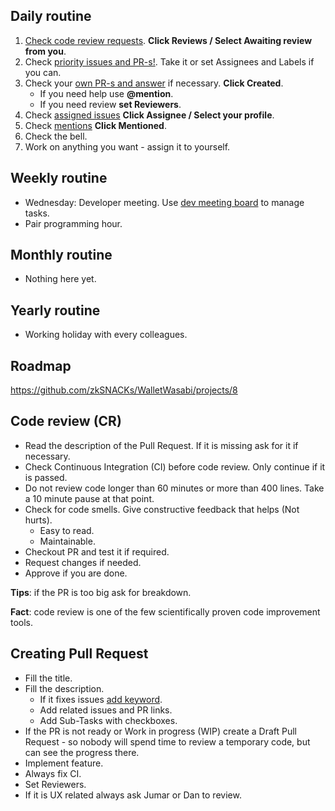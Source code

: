 
## Daily routine

1. [Check code review requests](https://github.com/zkSNACKs/WalletWasabi/pulls). __Click Reviews / Select Awaiting review from you__.
2. Check [priority issues and PR-s!](https://github.com/zkSNACKs/WalletWasabi/labels/priority). Take it or set Assignees and Labels if you can.
3. Check your [own PR-s and answer](https://github.com/pulls?utf8=%E2%9C%93&q=is%3Aopen+is%3Apr+repo%3AzkSNACKs%2FWalletWasabi+) if necessary. __Click Created__.
   - If you need help use __@mention__.
   - If you need review __set Reviewers__.
4. Check [assigned issues](https://github.com/zkSNACKs/WalletWasabi/issues) __Click Assignee / Select your profile__.
5. Check [mentions](https://github.com/pulls?utf8=%E2%9C%93&q=is%3Aopen+repo%3AzkSNACKs%2FWalletWasabi+) __Click Mentioned__.
6. Check the bell.
7. Work on anything you want - assign it to yourself.

## Weekly routine

- Wednesday: Developer meeting. Use [dev meeting board](https://github.com/orgs/zkSNACKs/projects/1) to manage tasks.
- Pair programming hour.

## Monthly routine

- Nothing here yet.

## Yearly routine

- Working holiday with every colleagues.

## Roadmap

https://github.com/zkSNACKs/WalletWasabi/projects/8

## Code review (CR)

- Read the description of the Pull Request. If it is missing ask for it if necessary.
- Check Continuous Integration (CI) before code review. Only continue if it is passed.
- Do not review code longer than 60 minutes or more than 400 lines. Take a 10 minute pause at that point.
- Check for code smells. Give constructive feedback that helps (Not hurts).
  - Easy to read.
  - Maintainable.
- Checkout PR and test it if required.
- Request changes if needed.
- Approve if you are done.

__Tips__: if the PR is too big ask for breakdown.

__Fact__: code review is one of the few scientifically proven code improvement tools.

## Creating Pull Request

- Fill the title.
- Fill the description.
  - If it fixes issues [add keyword](https://help.github.com/en/articles/closing-issues-using-keywords).
  - Add related issues and PR links.
  - Add Sub-Tasks with checkboxes.
- If the PR is not ready or Work in progress (WIP) create a Draft Pull Request - so nobody will spend time to review a temporary code, but can see the progress there.
- Implement feature.
- Always fix CI.
- Set Reviewers.
- If it is UX related always ask Jumar or Dan to review.

